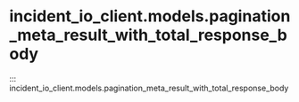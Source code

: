 # incident_io_client.models.pagination_meta_result_with_total_response_body

::: incident_io_client.models.pagination_meta_result_with_total_response_body